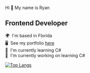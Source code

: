 Hi 👋 My name is Ryan   
## Frontend Developer
🌍  I'm based in Florida  
🖥️  See my portfolio [here](https://neptunerjo.netlify.app/)  
🧠  I'm currently learning C#     
🚀  I'm currently working on learning C#

[![Top Langs](https://github-readme-stats.vercel.app/api/top-langs/?username=neptunerjo&layout=compact&langs_count=6)](https://github.com/anuraghazra/github-readme-stats)
